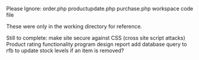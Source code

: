Please Ignore:
order.php
productupdate.php
purchase.php
workspace code file

These were only in the working directory for reference.

Still to complete:
make site secure against CSS (cross site script attacks)
Product rating functionality
program design report
add database query to rfb to update stock levels if an item is removed?


